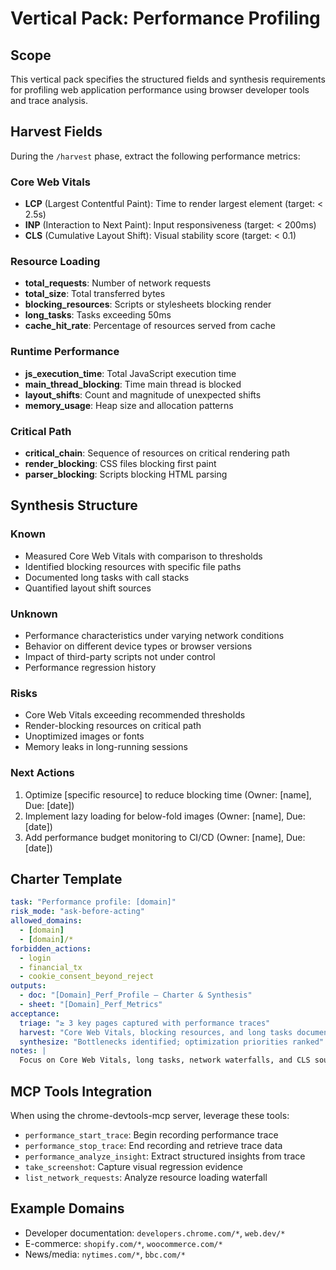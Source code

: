 # Vertical Pack: Performance Profiling

## Scope

This vertical pack specifies the structured fields and synthesis requirements for profiling web application performance using browser developer tools and trace analysis.

## Harvest Fields

During the `/harvest` phase, extract the following performance metrics:

### Core Web Vitals

- **LCP** (Largest Contentful Paint): Time to render largest element (target: < 2.5s)
- **INP** (Interaction to Next Paint): Input responsiveness (target: < 200ms)
- **CLS** (Cumulative Layout Shift): Visual stability score (target: < 0.1)

### Resource Loading

- **total_requests**: Number of network requests
- **total_size**: Total transferred bytes
- **blocking_resources**: Scripts or stylesheets blocking render
- **long_tasks**: Tasks exceeding 50ms
- **cache_hit_rate**: Percentage of resources served from cache

### Runtime Performance

- **js_execution_time**: Total JavaScript execution time
- **main_thread_blocking**: Time main thread is blocked
- **layout_shifts**: Count and magnitude of unexpected shifts
- **memory_usage**: Heap size and allocation patterns

### Critical Path

- **critical_chain**: Sequence of resources on critical rendering path
- **render_blocking**: CSS files blocking first paint
- **parser_blocking**: Scripts blocking HTML parsing

## Synthesis Structure

### Known

- Measured Core Web Vitals with comparison to thresholds
- Identified blocking resources with specific file paths
- Documented long tasks with call stacks
- Quantified layout shift sources

### Unknown

- Performance characteristics under varying network conditions
- Behavior on different device types or browser versions
- Impact of third-party scripts not under control
- Performance regression history

### Risks

- Core Web Vitals exceeding recommended thresholds
- Render-blocking resources on critical path
- Unoptimized images or fonts
- Memory leaks in long-running sessions

### Next Actions

1. Optimize [specific resource] to reduce blocking time (Owner: [name], Due: [date])
2. Implement lazy loading for below-fold images (Owner: [name], Due: [date])
3. Add performance budget monitoring to CI/CD (Owner: [name], Due: [date])

## Charter Template

```yaml
task: "Performance profile: [domain]"
risk_mode: "ask-before-acting"
allowed_domains:
  - [domain]
  - [domain]/*
forbidden_actions:
  - login
  - financial_tx
  - cookie_consent_beyond_reject
outputs:
  - doc: "[Domain]_Perf_Profile — Charter & Synthesis"
  - sheet: "[Domain]_Perf_Metrics"
acceptance:
  triage: "≥ 3 key pages captured with performance traces"
  harvest: "Core Web Vitals, blocking resources, and long tasks documented"
  synthesize: "Bottlenecks identified; optimization priorities ranked"
notes: |
  Focus on Core Web Vitals, long tasks, network waterfalls, and CLS sources.
```

## MCP Tools Integration

When using the chrome-devtools-mcp server, leverage these tools:

- `performance_start_trace`: Begin recording performance trace
- `performance_stop_trace`: End recording and retrieve trace data
- `performance_analyze_insight`: Extract structured insights from trace
- `take_screenshot`: Capture visual regression evidence
- `list_network_requests`: Analyze resource loading waterfall

## Example Domains

- Developer documentation: `developers.chrome.com/*`, `web.dev/*`
- E-commerce: `shopify.com/*`, `woocommerce.com/*`
- News/media: `nytimes.com/*`, `bbc.com/*`
